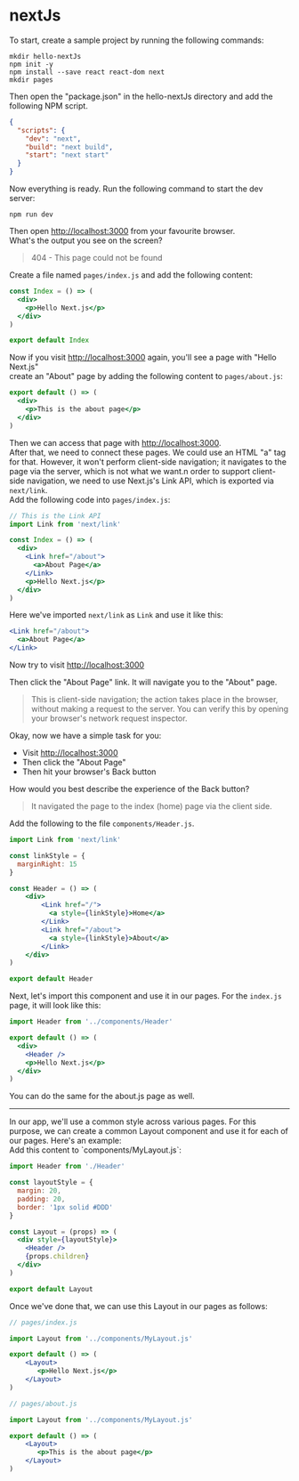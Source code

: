 # nextJs

To start, create a sample project by running the following commands:

```node
mkdir hello-nextJs
npm init -y
npm install --save react react-dom next
mkdir pages
```

Then open the "package.json" in the hello-nextJs directory and add the following NPM script.

```json
{
  "scripts": {
    "dev": "next",
    "build": "next build",
    "start": "next start"
  }
}
```

Now everything is ready. Run the following command to start the dev server:

```
npm run dev
```

Then open [http://localhost:3000](http://localhost:3000) from your favourite browser.<br />
What's the output you see on the screen?

> 404 - This page could not be found

Create a file named `pages/index.js` and add the following content:

```jsx
const Index = () => (
  <div>
    <p>Hello Next.js</p>
  </div>
)

export default Index
```

Now if you visit [http://localhost:3000](http://localhost:3000) again, you'll see a page with "Hello Next.js"
<br />
create an "About" page by adding the following content to `pages/about.js`:

```jsx
export default () => (
  <div>
    <p>This is the about page</p>
  </div>
)
```

Then we can access that page with [http://localhost:3000](http://localhost:3000).
<br />
After that, we need to connect these pages. We could use an HTML "a" tag for that. However, it won't perform client-side navigation; it navigates to the page via the server, which is not what we want.n order to support client-side navigation, we need to use Next.js's Link API, which is exported via `next/link`.
<br />
Add the following code into `pages/index.js`:

```jsx
// This is the Link API
import Link from 'next/link'

const Index = () => (
  <div>
    <Link href="/about">
      <a>About Page</a>
    </Link>
    <p>Hello Next.js</p>
  </div>
)
```

Here we've imported `next/link` as `Link` and use it like this:

```jsx
<Link href="/about">
  <a>About Page</a>
</Link>
```

Now try to visit [http://localhost:3000](http://localhost:3000)

Then click the "About Page" link. It will navigate you to the "About" page.

> This is client-side navigation; the action takes place in the browser, without making a request to the server.
> You can verify this by opening your browser's network request inspector.

Okay, now we have a simple task for you:

- Visit [http://localhost:3000](http://localhost:3000)
- Then click the "About Page"
- Then hit your browser's Back button

How would you best describe the experience of the Back button?

> It navigated the page to the index (home) page via the client side.

Add the following to the file `components/Header.js`.

```jsx
import Link from 'next/link'

const linkStyle = {
  marginRight: 15
}

const Header = () => (
    <div>
        <Link href="/">
          <a style={linkStyle}>Home</a>
        </Link>
        <Link href="/about">
          <a style={linkStyle}>About</a>
        </Link>
    </div>
)

export default Header
```

Next, let's import this component and use it in our pages. For the `index.js` page, it will look like this:

```jsx
import Header from '../components/Header'

export default () => (
  <div>
    <Header />
    <p>Hello Next.js</p>
  </div>
)
```

You can do the same for the about.js page as well.
<br>
<hr>
In our app, we'll use a common style across various pages. For this purpose, we can create a common Layout component and use it for each of our pages. Here's an example:
<br>
Add this content to `components/MyLayout.js`:

```jsx
import Header from './Header'

const layoutStyle = {
  margin: 20,
  padding: 20,
  border: '1px solid #DDD'
}

const Layout = (props) => (
  <div style={layoutStyle}>
    <Header />
    {props.children}
  </div>
)

export default Layout
```

Once we've done that, we can use this Layout in our pages as follows:

```jsx
// pages/index.js

import Layout from '../components/MyLayout.js'

export default () => (
    <Layout>
       <p>Hello Next.js</p>
    </Layout>
)
```

```jsx
// pages/about.js

import Layout from '../components/MyLayout.js'

export default () => (
    <Layout>
       <p>This is the about page</p>
    </Layout>
)
```
